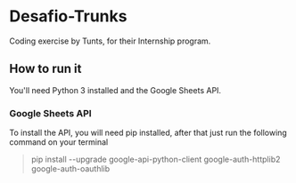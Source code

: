 # Desafio-Trunks
Coding exercise by Tunts, for their Internship program.

## How to run it
You'll need Python 3 installed and the Google Sheets API.
### Google Sheets API
To install the API, you will need pip installed, after that just run the following command on your terminal
> pip install --upgrade google-api-python-client google-auth-httplib2 google-auth-oauthlib

